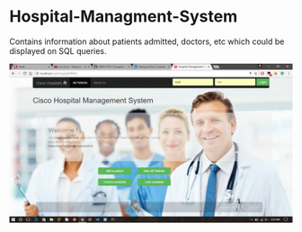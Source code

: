 # Hospital-Managment-System
Contains information about patients admitted, doctors, etc which could be displayed on SQL queries.


![](https://github.com/DEBOJYOTI11/Hospital-Managment-System/blob/master/screenshot.png)
